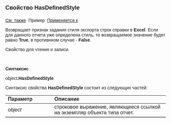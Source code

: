 ﻿<html>
<head>
<title>Отчет\HasDefinedStyle</title>
</head>

<body>

<p><strong><font size="4" face="Arial">Свойство HasDefinedStyle<br>
<br>
</font></strong><font face="Arial"><a href="../AsRepViewer.html">См. 
также</a>&nbsp;
Пример&nbsp; <a
href="../AsRepViewer.html">Применяется к</a></font></p>

<p><font face="Arial">Возвращает признак задания<span lang="RU" 
        style="line-height: 107%; font-family: &quot;Arial&quot;,sans-serif; mso-fareast-font-family: Calibri; mso-fareast-theme-font: minor-latin; mso-bidi-font-family: &quot;Times New Roman&quot;; mso-bidi-theme-font: minor-bidi; mso-ansi-language: RU; mso-fareast-language: EN-US; mso-bidi-language: AR-SA"> стиля экспорта 
    строк справки в </span><strong>
    <span style="line-height: 107%; font-family: &quot;Arial&quot;,sans-serif; mso-fareast-font-family: Calibri; mso-fareast-theme-font: minor-latin; mso-bidi-font-family: &quot;Times New Roman&quot;; mso-bidi-theme-font: minor-bidi; mso-ansi-language: EN-US; mso-fareast-language: EN-US; mso-bidi-language: AR-SA">
    Excel</span></strong>. Если для 
    данного отчета уже определена стиль, то возвращаемое 
    значение будет равно <strong>True</strong>, в противнном случае - <strong>False</strong>.</font></p>

<p><font face="Arial">Свойство для чтения и записи.</font></p>

<p>&nbsp;</p>

<p class="label"><font face="Arial"><b>Синтаксис</b></font></p>

<p><font face="Arial"><em>object</em><strong>.HasDefinedStyle</strong></font></p>

<p><font face="Arial">Синтаксис свойства <strong>HasDefinedStyle</strong>
состоит из следующих частей:</font></p>

<table border="1" cellPadding="5" cols="2" frame="below" rules="rows">
<TBODY>
  <tr vAlign="top">
    <td class="label" width="29%"><font face="Arial"><b>Параметр</b></font></td>
    <td class="label" width="71%"><font face="Arial"><strong>Описание</strong></font></td>
  </tr>
  <tr>
    <td width="29%"><font face="Arial"><em>object</em></font></td>
    <td width="71%"><font face="Arial">строковое выражение, являющееся 
	ссылкой на экземпляр объекта типа отчет.</font></td>
  </tr>
</TBODY>
</table>
</body>
</html>
